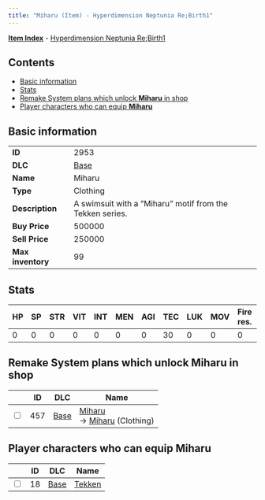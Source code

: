 ```yaml
---
title: "Miharu (Item) - Hyperdimension Neptunia Re;Birth1"
---
```


[**Item Index**](/neptunia/rb1/item/index.html) - [Hyperdimension Neptunia Re;Birth1](/neptunia/rb1)

## Contents

- [Basic information](#basic-information)
- [Stats](#stats)
- [Remake System plans which unlock **Miharu** in shop](#remake-system-plans-which-unlock-miharu-in-shop)
- [Player characters who can equip **Miharu**](#player-characters-who-can-equip-miharu)

## Basic information

|   |   |
| -- | -- |
| **ID** | 2953 |
| **DLC** | [Base](/neptunia/rb1/dlc/1-base.html) |
| **Name** | Miharu |
| **Type** | Clothing |
| **Description** | A swimsuit with a ”Miharu” motif from the Tekken series. |
| **Buy Price** | 500000 |
| **Sell Price** | 250000 |
| **Max inventory** | 99 |

## Stats

| HP | SP | STR | VIT | INT | MEN | AGI | TEC | LUK | MOV | Fire res. | Ice res. | Wind res. | Lightning res. |
| -- | -- | --- | --- | --- | --- | --- | --- | --- | --- | --------- | -------- | --------- | -------------- |
| 0 | 0 | 0 | 0 | 0 | 0 | 0 | 30 | 0 | 0 | 0 | 0 | 0 | 0 |

## Remake System plans which unlock **Miharu** in shop

|    | ID | DLC | Name |
| -- | -- | --- | ---- |
| <input type="checkbox" id="rb1-remake-1-457" class="trackbox" /> | 457 | [Base](/neptunia/rb1/dlc/1-base.html) | [Miharu](/neptunia/rb1/remake/1-457-miharu.html)<br />→ [Miharu](/neptunia/rb1/item/1-2953-miharu.html) (Clothing) |

## Player characters who can equip **Miharu**

|    | ID | DLC | Name |
| -- | -- | --- | ---- |
| <input type="checkbox" id="rb1-player-1-18" class="trackbox" /> | 18 | [Base](/neptunia/rb1/dlc/1-base.html) | [Tekken](/neptunia/rb1/player/1-18-tekken.html) |